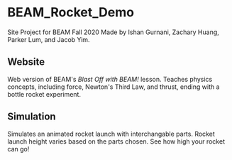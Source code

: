 # BEAM_Rocket_Demo
Site Project for BEAM Fall 2020
Made by Ishan Gurnani, Zachary Huang, Parker Lum, and Jacob Yim.

## Website
Web version of BEAM's *Blast Off with BEAM!* lesson. Teaches physics concepts, including force, Newton's Third Law, and thrust, ending with a bottle rocket experiment.

## Simulation
Simulates an animated rocket launch with interchangable parts. Rocket launch height varies based on the parts chosen. See how high your rocket can go!
